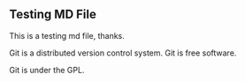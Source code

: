 ## Testing MD File

This is a testing md file, thanks.

Git is a distributed version control system.
Git is free software.

Git is under the GPL.
